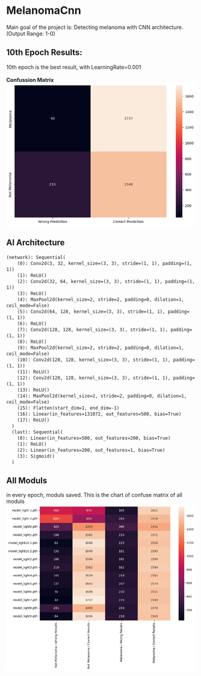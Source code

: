 # MelanomaCnn

Main goal of the project is: Detecting melanoma with CNN architecture. (Output Range: 1-0)

## 10th Epoch Results:
10th epoch is the best result, with LearningRate=0.001
<br><br><b> Confussion Matrix </b><br>
![alt text](https://github.com/TkRsln/MelanomaCnn/blob/main/IMG/epoch_10.png)

## AI Architecture
    (network): Sequential(
        (0): Conv2d(3, 32, kernel_size=(3, 3), stride=(1, 1), padding=(1, 1))
        (1): ReLU()
        (2): Conv2d(32, 64, kernel_size=(3, 3), stride=(1, 1), padding=(1, 1))
        (3): ReLU()
        (4): MaxPool2d(kernel_size=2, stride=2, padding=0, dilation=1, ceil_mode=False)
        (5): Conv2d(64, 128, kernel_size=(3, 3), stride=(1, 1), padding=(1, 1))
        (6): ReLU()
        (7): Conv2d(128, 128, kernel_size=(3, 3), stride=(1, 1), padding=(1, 1))
        (8): ReLU()
        (9): MaxPool2d(kernel_size=2, stride=2, padding=0, dilation=1, ceil_mode=False)
        (10): Conv2d(128, 128, kernel_size=(3, 3), stride=(1, 1), padding=(1, 1))
        (11): ReLU()
        (12): Conv2d(128, 128, kernel_size=(3, 3), stride=(1, 1), padding=(1, 1))
        (13): ReLU()
        (14): MaxPool2d(kernel_size=2, stride=2, padding=0, dilation=1, ceil_mode=False)
        (15): Flatten(start_dim=1, end_dim=-1)
        (16): Linear(in_features=131072, out_features=500, bias=True)
        (17): ReLU()
      )
      (last): Sequential(
        (0): Linear(in_features=500, out_features=200, bias=True)
        (1): ReLU()
        (2): Linear(in_features=200, out_features=1, bias=True)
        (3): Sigmoid()
      )

## All Moduls
in every epoch, moduls saved. This is the chart of confuse matrix of all moduls
![alt text](https://github.com/TkRsln/MelanomaCnn/blob/main/IMG/AllModuls.png)

